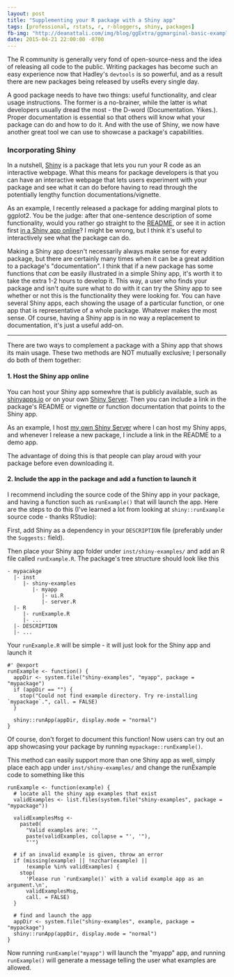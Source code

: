 ```yaml
---
layout: post
title: "Supplementing your R package with a Shiny app"
tags: [professional, rstats, r, r-bloggers, shiny, packages]
fb-img: "http://deanattali.com/img/blog/ggExtra/ggmarginal-basic-example.png"
date: 2015-04-21 22:00:00 -0700
---
```


The R community is generally very fond of open-source-ness and the idea of releasing all code to the public. Writing packages has become such an easy experience now that Hadley's `devtools` is so powerful, and as a result there are new packages being released by useRs every single day.

A good package needs to have two things: useful functionality, and clear usage instructions. The former is a no-brainer, while the latter is what developers usually dread the most - the D-word (Documentation. Yikes.). Proper documentation is essential so that others will know what your package can do and how to do it. And with the use of Shiny, we now have another great tool we can use to showcase a package's capabilities.

### Incorporating Shiny

In a nutshell, [Shiny](http://shiny.rstudio.com/) is a package that lets you run your R code as an interactive webpage. What this means for package developers is that you can have an interactive webpage that lets users experiment with your package and see what it can do before having to read through the potentially lengthy function documentations/vignette.

As an example, I recently released a package for adding marginal plots to ggplot2. You be the judge: after that one-sentence description of some functionality, would you rather go straight to the [README](https://github.com/daattali/ggExtra), or see it in action first [in a Shiny app online](http://daattali.com/shiny/ggExtra-ggMarginal-demo/)? I might be wrong, but I think it's useful to interactively see what the package can do.

Making a Shiny app doesn't necessarily always make sense for every package, but there are certainly many times when it can be a great addition to a package's "documentation". I think that if a new package has some functions that *can* be easily illustrated in a simple Shiny app, it's worth it to take the extra 1-2 hours to develop it. This way, a user who finds your package and isn't quite sure what to do with it can try the Shiny app to see whether or not this is the functionality they were looking for. You can have several Shiny apps, each showing the usage of a particular function, or one app that is representative of a whole package. Whatever makes the most sense. Of course, having a Shiny app is in no way a replacement to documentation, it's just a useful add-on.

---

There are two ways to complement a package with a Shiny app that shows its main usage. These two methods are NOT mutually exclusive; I personally do both of them together:

#### 1. Host the Shiny app online

You can host your Shiny app somewhre that is publicly available, such as [shinyapps.io](http://www.shinyapps.io/) or on your own [Shiny Server](http://www.rstudio.com/products/shiny/shiny-server/). Then you can include a link in the package's README or vignette or function documentation that points to the Shiny app.

As an example, I host [my own Shiny Server](http://daattali.com/shiny) where I can host my Shiny apps, and whenever I release a new package, I include a link in the README to a demo app.

The advantage of doing this is that people can play aroud with your package before even downloading it.

#### 2. Include the app in the package and add a function to launch it

I recommend including the source code of the Shiny app in your package, and having a function such as `runExample()` that will launch the app. Here are the steps to do this (I've learned a lot from looking at `shiny::runExample` source code - thanks RStudio):

First, add Shiny as a dependency in your `DESCRIPTION` file (preferably under the `Suggests:` field).

Then place your Shiny app folder under `inst/shiny-examples/` and add an R file called `runExample.R`. The package's tree structure should look like this

~~~
- mypacakge
  |- inst
     |- shiny-examples
        |- myapp
           |- ui.R
           |- server.R
  |- R
     |- runExample.R
     |- ...
  |- DESCRIPTION
  |- ...
~~~

Your `runExample.R` will be simple - it will just look for the Shiny app and launch it

~~~
#' @export
runExample <- function() {
  appDir <- system.file("shiny-examples", "myapp", package = "mypackage")
  if (appDir == "") {
    stop("Could not find example directory. Try re-installing `mypackage`.", call. = FALSE)
  }

  shiny::runApp(appDir, display.mode = "normal")
}
~~~

Of course, don't forget to document this function! Now users can try out an app showcasing your package by running `mypackage::runExample()`.

This method can easily support more than one Shiny app as well, simply place each app under `inst/shiny-examples/` and change the runExample code to something like this

~~~
runExample <- function(example) {
  # locate all the shiny app examples that exist
  validExamples <- list.files(system.file("shiny-examples", package = "mypackage"))

  validExamplesMsg <-
    paste0(
      "Valid examples are: '",
      paste(validExamples, collapse = "', '"),
      "'")

  # if an invalid example is given, throw an error
  if (missing(example) || !nzchar(example) ||
      !example %in% validExamples) {
    stop(
      'Please run `runExample()` with a valid example app as an argument.\n',
      validExamplesMsg,
      call. = FALSE)
  }

  # find and launch the app
  appDir <- system.file("shiny-examples", example, package = "mypackage")
  shiny::runApp(appDir, display.mode = "normal")
}
~~~

Now running `runExample("myapp")` will launch the "myapp" app, and running `runExample()` will generate a message telling the user what examples are allowed.
